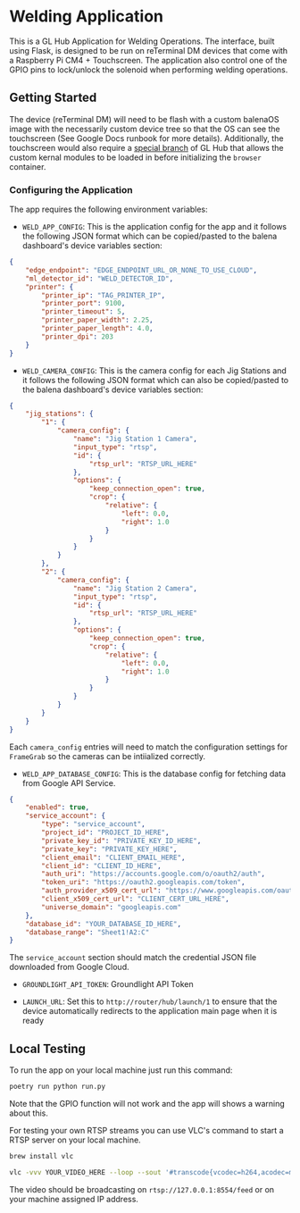 # Welding Application

This is a GL Hub Application for Welding Operations. The interface, built using Flask, is designed to be run on reTerminal DM devices that come with a Raspberry Pi CM4 + Touchscreen. The application also control one of the GPIO pins to lock/unlock the solenoid when performing welding operations.

## Getting Started

The device (reTerminal DM) will need to be flash with a custom balenaOS image with the necessarily custom device tree so that the OS can see the touchscreen (See Google Docs runbook for more details). Additionally, the touchscreen would also require a [special branch](https://github.com/groundlight/glhub/tree/reterminal-dm) of GL Hub that allows the custom kernal modules to be loaded in before initializing the `browser` container.

### Configuring the Application

The app requires the following environment variables:
- `WELD_APP_CONFIG`: This is the application config for the app and it follows the following JSON format which can be copied/pasted to the balena dashboard's device variables section:

```json
{
    "edge_endpoint": "EDGE_ENDPOINT_URL_OR_NONE_TO_USE_CLOUD",
    "ml_detector_id": "WELD_DETECTOR_ID", 
    "printer": {
        "printer_ip": "TAG_PRINTER_IP", 
        "printer_port": 9100, 
        "printer_timeout": 5, 
        "printer_paper_width": 2.25, 
        "printer_paper_length": 4.0,
        "printer_dpi": 203 
    }
}
```

- `WELD_CAMERA_CONFIG`: This is the camera config for each Jig Stations and it follows the following JSON format which can also be copied/pasted to the balena dashboard's device variables section:

```json
{
    "jig_stations": {
        "1": {
            "camera_config": {
                "name": "Jig Station 1 Camera",
                "input_type": "rtsp",
                "id": {
                    "rtsp_url": "RTSP_URL_HERE"
                },
                "options": {
                    "keep_connection_open": true,
                    "crop": {
                        "relative": {
                            "left": 0.0,
                            "right": 1.0
                        }
                    }
                }
            }
        }, 
        "2": {
            "camera_config": {
                "name": "Jig Station 2 Camera",
                "input_type": "rtsp",
                "id": {
                    "rtsp_url": "RTSP_URL_HERE"
                },
                "options": {
                    "keep_connection_open": true,
                    "crop": {
                        "relative": {
                            "left": 0.0,
                            "right": 1.0
                        }
                    }
                }
            }
        }
    }
}
```

Each `camera_config` entries will need to match the configuration settings for `FrameGrab` so the cameras can be intiialized correctly.

- `WELD_APP_DATABASE_CONFIG`: This is the database config for fetching data from Google API Service.

```json
{
    "enabled": true,
    "service_account": {
        "type": "service_account",
        "project_id": "PROJECT_ID_HERE",
        "private_key_id": "PRIVATE_KEY_ID_HERE",
        "private_key": "PRIVATE_KEY_HERE",
        "client_email": "CLIENT_EMAIL_HERE",
        "client_id": "CLIENT_ID_HERE",
        "auth_uri": "https://accounts.google.com/o/oauth2/auth",
        "token_uri": "https://oauth2.googleapis.com/token",
        "auth_provider_x509_cert_url": "https://www.googleapis.com/oauth2/v1/certs",
        "client_x509_cert_url": "CLIENT_CERT_URL_HERE",
        "universe_domain": "googleapis.com"
    },
    "database_id": "YOUR_DATABASE_ID_HERE",
    "database_range": "Sheet1!A2:C"
}
```

The `service_account` section should match the credential JSON file downloaded from Google Cloud.

- `GROUNDLIGHT_API_TOKEN`: Groundlight API Token

- `LAUNCH_URL`: Set this to `http://router/hub/launch/1` to ensure that the device automatically redirects to the application main page when it is ready

## Local Testing

To run the app on your local machine just run this command:

```bash
poetry run python run.py
```

Note that the GPIO function will not work and the app will shows a warning about this.

For testing your own RTSP streams you can use VLC's command to start a RTSP server on your local machine.

```bash
brew install vlc
```

```bash
vlc -vvv YOUR_VIDEO_HERE --loop --sout '#transcode{vcodec=h264,acodec=mpga,ab=128,channels=2,samplerate=44100,scodec=none}:rtp{sdp=rtsp://:8554/feed}' --sout-all --sout-keep
```

The video should be broadcasting on `rtsp://127.0.0.1:8554/feed` or on your machine assigned IP address.
